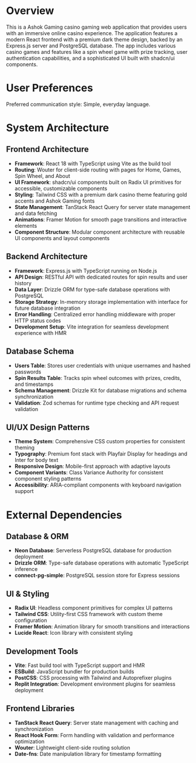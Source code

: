 # Overview

This is a Ashok Gaming casino gaming web application that provides users with an immersive online casino experience. The application features a modern React frontend with a premium dark theme design, backed by an Express.js server and PostgreSQL database. The app includes various casino games and features like a spin wheel game with prize tracking, user authentication capabilities, and a sophisticated UI built with shadcn/ui components.

# User Preferences

Preferred communication style: Simple, everyday language.

# System Architecture

## Frontend Architecture
- **Framework**: React 18 with TypeScript using Vite as the build tool
- **Routing**: Wouter for client-side routing with pages for Home, Games, Spin Wheel, and About
- **UI Framework**: shadcn/ui components built on Radix UI primitives for accessible, customizable components
- **Styling**: Tailwind CSS with a premium dark casino theme featuring gold accents and Ashok Gaming fonts
- **State Management**: TanStack React Query for server state management and data fetching
- **Animations**: Framer Motion for smooth page transitions and interactive elements
- **Component Structure**: Modular component architecture with reusable UI components and layout components

## Backend Architecture
- **Framework**: Express.js with TypeScript running on Node.js
- **API Design**: RESTful API with dedicated routes for spin results and user history
- **Data Layer**: Drizzle ORM for type-safe database operations with PostgreSQL
- **Storage Strategy**: In-memory storage implementation with interface for future database integration
- **Error Handling**: Centralized error handling middleware with proper HTTP status codes
- **Development Setup**: Vite integration for seamless development experience with HMR

## Database Schema
- **Users Table**: Stores user credentials with unique usernames and hashed passwords
- **Spin Results Table**: Tracks spin wheel outcomes with prizes, credits, and timestamps
- **Schema Management**: Drizzle Kit for database migrations and schema synchronization
- **Validation**: Zod schemas for runtime type checking and API request validation

## UI/UX Design Patterns
- **Theme System**: Comprehensive CSS custom properties for consistent theming
- **Typography**: Premium font stack with Playfair Display for headings and Inter for body text
- **Responsive Design**: Mobile-first approach with adaptive layouts
- **Component Variants**: Class Variance Authority for consistent component styling patterns
- **Accessibility**: ARIA-compliant components with keyboard navigation support

# External Dependencies

## Database & ORM
- **Neon Database**: Serverless PostgreSQL database for production deployment
- **Drizzle ORM**: Type-safe database operations with automatic TypeScript inference
- **connect-pg-simple**: PostgreSQL session store for Express sessions

## UI & Styling
- **Radix UI**: Headless component primitives for complex UI patterns
- **Tailwind CSS**: Utility-first CSS framework with custom theme configuration
- **Framer Motion**: Animation library for smooth transitions and interactions
- **Lucide React**: Icon library with consistent styling

## Development Tools
- **Vite**: Fast build tool with TypeScript support and HMR
- **ESBuild**: JavaScript bundler for production builds
- **PostCSS**: CSS processing with Tailwind and Autoprefixer plugins
- **Replit Integration**: Development environment plugins for seamless deployment

## Frontend Libraries
- **TanStack React Query**: Server state management with caching and synchronization
- **React Hook Form**: Form handling with validation and performance optimization
- **Wouter**: Lightweight client-side routing solution
- **Date-fns**: Date manipulation library for timestamp formatting